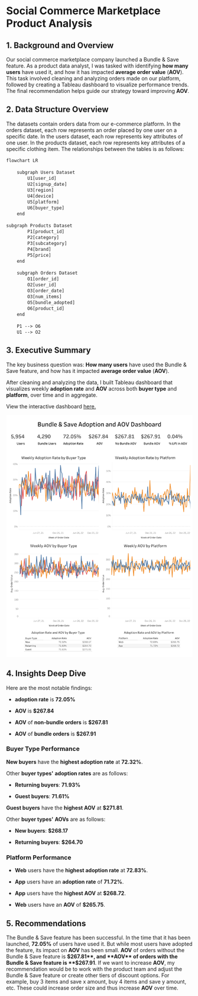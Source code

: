 # Social Commerce Marketplace Product Analysis

## 1. Background and Overview
Our social commerce marketplace company launched a Bundle & Save feature. As a product data analyst, I was tasked with identifying **how many users** have used it, and how it has impacted **average order value** (**AOV**).
This task involved cleaning and analyzing orders made on our platform, followed by creating a Tableau dashboard to visualize performance trends. The final recommendation helps guide our strategy toward improving **AOV**.

## 2. Data Structure Overview
The datasets contain orders data from our e-commerce platform. In the orders dataset, each row represents an order placed by one user on a specific date. In the users dataset, each row represents key attributes of one user. In the products dataset, each row represents key attributes of a specific clothing item. The relationships between the tables is as follows:

```mermaid
flowchart LR

    subgraph Users Dataset
        U1[user_id]
        U2[signup_date]
        U3[region]
        U4[device]
        U5[platform]
        U6[buyer_type]
    end

subgraph Products Dataset
        P1[product_id]
        P2[category]
        P3[subcategory]
        P4[brand]
        P5[price]
    end

    subgraph Orders Dataset
        O1[order_id]
        O2[user_id]
        O3[order_date]
        O3[num_items]
        O5[bundle_adopted]
        O6[product_id]
    end

    P1 --> O6
    U1 --> O2

```

## 3. Executive Summary
The key business question was:
**How many users** have used the Bundle & Save feature, and how has it impacted **average order value** (**AOV**). 

After cleaning and analyzing the data, I built Tableau dashboard that visualizes weekly **adoption rate** and **AOV** across both **buyer type** and **platform**, over time and in aggregate.

View the interactive dashboard [here.](https://public.tableau.com/app/profile/pablo.vega1512/viz/SocialCommerceMarketplaceProductAnalysis/Dashboard1#1)

![Tableau Dashboard](product_dashboard.png)

## 4. Insights Deep Dive
Here are the most notable findings:

- **adoption rate** is **72.05%**

- **AOV** is **$267.84**

- **AOV** of **non-bundle orders** is **$267.81**

- **AOV** of **bundle orders** is **$267.91**

### **Buyer Type** Performance

**New buyers** have the **highest adoption rate** at **72.32%**.

Other **buyer types'** **adoption rates** are as follows:

- **Returning buyers**: **71.93%**

- **Guest buyers**: **71.61%**

**Guest buyers** have the **highest AOV** at **$271.81**.

Other **buyer types'** **AOVs** are as follows:

- **New buyers**: **$268.17**

- **Returning buyers**: **$264.70**

### **Platform** Performance

- **Web** users have the **highest adoption rate** at **72.83%**.

- **App** users have an **adoption rate** of **71.72%**.

- **App** users have the **highest AOV** at **$268.72**.

- **Web** users have an **AOV** of **$265.75**.

## 5. Recommendations
The Bundle & Save feature has been successful. In the time that it has been launched, **72.05%** of users have used it. But while most users have adopted the feature, its impact on **AOV** has been small. **AOV** of orders without the Bundle & Save feature is **$267.81**, and **AOV** of orders with the Bundle & Save feature is **$267.91**. If we want to increase **AOV**, my recommendation would be to work with the product team and adjust the Bundle & Save feature or create other tiers of discount options. For example, buy 3 items and save x amount, buy 4 items and save y amount, etc. These could increase order size and thus increase **AOV** over time.


